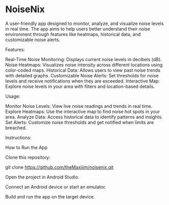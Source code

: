 # NoiseNix

A user-friendly app designed to monitor, analyze, and visualize noise levels in real time. The app aims to help users better understand their noise environment through features like heatmaps, historical data, and customizable noise alerts.

Features:

Real-Time Noise Monitoring: Displays current noise levels in decibels (dB).
Noise Heatmaps: Visualizes noise intensity across different locations using color-coded maps.
Historical Data: Allows users to view past noise trends with detailed graphs.
Customizable Noise Alerts: Set thresholds for noise levels and receive notifications when they are exceeded.
Interactive Map: Explore noise levels in your area with filters and location-based details.

Usage:

Monitor Noise Levels: View live noise readings and trends in real time.
Explore Heatmaps: Use the interactive map to find noise hot spots in your area.
Analyze Data: Access historical data to identify patterns and insights.
Set Alerts: Customize noise thresholds and get notified when limits are breached.

Instructions:

How to Run the App

Clone this repository:

git clone <https://github.com/theMaxiiim/noisenix.git>

Open the project in Android Studio.

Connect an Android device or start an emulator.

Build and run the app on the target device.
